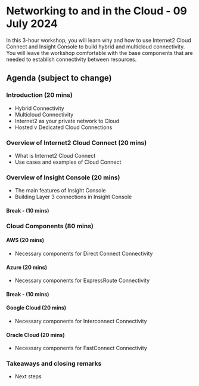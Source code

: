 # Networking to and in the Cloud - 09 July 2024

In this 3-hour workshop, you will learn why and how to use Internet2 Cloud Connect and Insight Console to build hybrid and multicloud connectivity. You will leave the workshop comfortable with the base components that are needed to establish connectivity between resources.

## Agenda (subject to change)

### Introduction (20 mins)

- Hybrid Connectivity
- Multicloud Connectivity
- Internet2 as your private network to Cloud
- Hosted v Dedicated Cloud Connections

### Overview of Internet2 Cloud Connect (20 mins)

- What is Internet2 Cloud Connect
- Use cases and examples of Cloud Connect

### Overview of Insight Console (20 mins)

- The main features of Insight Console
- Building Layer 3 connections in Insight Console

#### Break - (10 mins)

### Cloud Components (80 mins)

#### AWS (20 mins)

- Necessary components for Direct Connect Connectivity

#### Azure (20 mins)

- Necessary components for ExpressRoute Connectivity

#### Break - (10 mins)

#### Google Cloud (20 mins)

- Necessary components for Interconnect Connectivity

#### Oracle Cloud (20 mins)

- Necessary components for FastConnect Connectivity

### Takeaways and closing remarks

- Next steps
